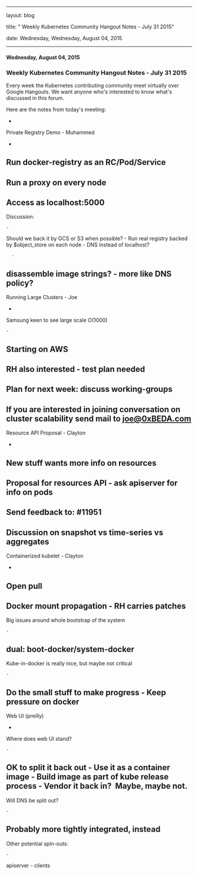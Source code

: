 ---

   layout: blog

   title:  " Weekly Kubernetes Community Hangout Notes - July 31 2015" 

   date:   Wednesday,  Wednesday, August 04, 2015 
 

   --- 
#### Wednesday, August 04, 2015 
### Weekly Kubernetes Community Hangout Notes - July 31 2015 
Every week the Kubernetes contributing community meet virtually over Google Hangouts. We want anyone who's interested to know what's discussed in this forum.  
  
Here are the notes from today's meeting:  
  
  

- 
Private Registry Demo - Muhammed

  - 
Run docker-registry as an RC/Pod/Service
  - 
Run a proxy on every node
  - 
Access as localhost:5000
  - 
Discussion:

    - 
Should we back it by GCS or S3 when possible?
    - 
Run real registry backed by $object\_store on each node
    - 
DNS instead of localhost?

      - 
disassemble image strings?
      - 
more like DNS policy?
- 
Running Large Clusters - Joe

  - 
Samsung keen to see large scale O(1000)

    - 
Starting on AWS
  - 
RH also interested - test plan needed
  - 
Plan for next week: discuss working-groups
  - 
If you are interested in joining conversation on cluster scalability send mail to [joe@0xBEDA.com](mailto:joe@0xBEDA.com)
- 
Resource API Proposal - Clayton

  - 
New stuff wants more info on resources
  - 
Proposal for resources API - ask apiserver for info on pods
  - 
Send feedback to: #11951
  - 
Discussion on snapshot vs time-series vs aggregates
- 
Containerized kubelet - Clayton

  - 
Open pull
  - 
Docker mount propagation - RH carries patches
  - 
Big issues around whole bootstrap of the system

    - 
dual: boot-docker/system-docker
  - 
Kube-in-docker is really nice, but maybe not critical

    - 
Do the small stuff to make progress
    - 
Keep pressure on docker
- 
Web UI (preilly)

  - 
Where does web UI stand?

    - 
OK to split it back out
    - 
Use it as a container image
    - 
Build image as part of kube release process
    - 
Vendor it back in? &nbsp;Maybe, maybe not.
  - 
Will DNS be split out?

    - 
Probably more tightly integrated, instead
  - 
Other potential spin-outs:

    - 
apiserver
    - clients

